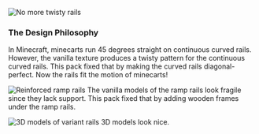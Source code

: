 ![No more twisty rails](https://cdn.modrinth.com/data/GpbiI09r/images/90b04ec76b549a07b1423ab31b51a35466c5b876.png)
### The Design Philosophy
In Minecraft, minecarts run 45 degrees straight on continuous curved rails. However, the vanilla texture produces a twisty pattern for the continuous curved rails. This pack fixed that by making the curved rails diagonal-perfect. Now the rails fit the motion of minecarts!

![Reinforced ramp rails](https://cdn.modrinth.com/data/cached_images/969b083c659f443be16eef052f607acb8da15846.png)
The vanilla models of the ramp rails look fragile since they lack support. This pack fixed that by adding wooden frames under the ramp rails.

![3D models of variant rails](https://cdn.modrinth.com/data/GpbiI09r/images/376057317305fab34e5043f3d720a27e47efb31d.png)
3D models look nice.
